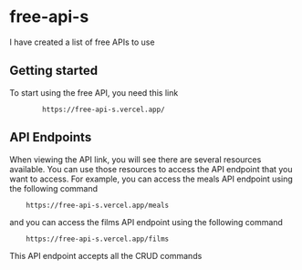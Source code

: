 # free-api-s

I have created a list of free APIs to use

## Getting started

To start using the free API, you need this link

            https://free-api-s.vercel.app/

## API Endpoints

When viewing the API link, you will see there are several resources available. You can use those resources to access the API endpoint that you want to access.
For example, you can access the meals API endpoint using the following command

        https://free-api-s.vercel.app/meals

and you can access the films API endpoint using the following command

        https://free-api-s.vercel.app/films

This API endpoint accepts all the CRUD commands
